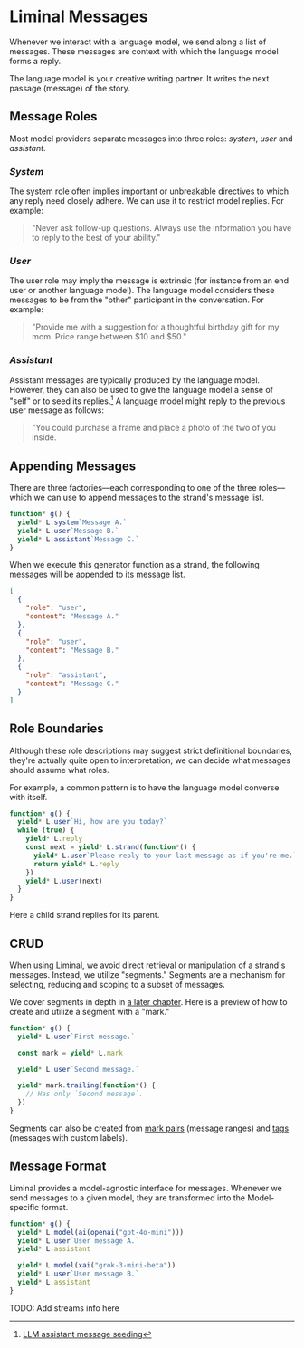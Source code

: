 # Liminal Messages <Badge type="warning" text="beta" />

Whenever we interact with a language model, we send along a list of messages.
These messages are context with which the language model forms a reply.

The language model is your creative writing partner. It writes the next passage
(message) of the story.

## Message Roles

Most model providers separate messages into three roles: _system_, _user_ and
_assistant_.

### _System_

The system role often implies important or unbreakable directives to which any
reply need closely adhere. We can use it to restrict model replies. For example:

> "Never ask follow-up questions. Always use the information you have to reply
> to the best of your ability."

### _User_

The user role may imply the message is extrinsic (for instance from an end user
or another language model). The language model considers these messages to be
from the "other" participant in the conversation. For example:

> "Provide me with a suggestion for a thoughtful birthday gift for my mom. Price
> range between $10 and $50."

### _Assistant_

Assistant messages are typically produced by the language model. However, they
can also be used to give the language model a sense of "self" or to seed its
replies.[^1] A language model might reply to the previous user message as
follows:

> "You could purchase a frame and place a photo of the two of you inside.

## Appending Messages

There are three factories––each corresponding to one of the three roles––which
we can use to append messages to the strand's message list.

```ts
function* g() {
  yield* L.system`Message A.`
  yield* L.user`Message B.`
  yield* L.assistant`Message C.`
}
```

When we execute this generator function as a strand, the following messages will
be appended to its message list.

```json
[
  {
    "role": "user",
    "content": "Message A."
  },
  {
    "role": "user",
    "content": "Message B."
  },
  {
    "role": "assistant",
    "content": "Message C."
  }
]
```

## Role Boundaries

Although these role descriptions may suggest strict definitional boundaries,
they're actually quite open to interpretation; we can decide what messages
should assume what roles.

For example, a common pattern is to have the language model converse with
itself.

```ts
function* g() {
  yield* L.user`Hi, how are you today?`
  while (true) {
    yield* L.reply
    const next = yield* L.strand(function*() {
      yield* L.user`Please reply to your last message as if you're me.`
      return yield* L.reply
    })
    yield* L.user(next)
  }
}
```

Here a child strand replies for its parent.

## CRUD

When using Liminal, we avoid direct retrieval or manipulation of a strand's
messages. Instead, we utilize "segments." Segments are a mechanism for
selecting, reducing and scoping to a subset of messages.

We cover segments in depth in [a later chapter](./segments.md). Here is a
preview of how to create and utilize a segment with a "mark."

```ts
function* g() {
  yield* L.user`First message.`

  const mark = yield* L.mark

  yield* L.user`Second message.`

  yield* mark.trailing(function*() {
    // Has only `Second message`.
  })
}
```

Segments can also be created from [mark pairs](./segments#mark-ranges) (message
ranges) and [tags](./segments#tags) (messages with custom labels).

## Message Format

Liminal provides a model-agnostic interface for messages. Whenever we send
messages to a given model, they are transformed into the Model-specific format.

```ts
function* g() {
  yield* L.model(ai(openai("gpt-4o-mini")))
  yield* L.user`User message A.`
  yield* L.assistant

  yield* L.model(xai("grok-3-mini-beta"))
  yield* L.user`User message B.`
  yield* L.assistant
}
```

TODO: Add streams info here

[^1]: [LLM assistant message seeding](https://padolsey.medium.com/simple-llm-gpt-trick-seeding-08fbcc1880c7)
